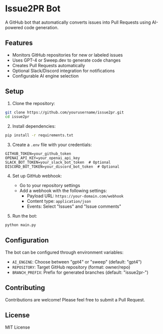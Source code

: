 # Issue2PR Bot

A GitHub bot that automatically converts issues into Pull Requests using AI-powered code generation.

## Features

- Monitors GitHub repositories for new or labeled issues
- Uses GPT-4 or Sweep.dev to generate code changes
- Creates Pull Requests automatically
- Optional Slack/Discord integration for notifications
- Configurable AI engine selection

## Setup

1. Clone the repository:
```bash
git clone https://github.com/yourusername/issue2pr.git
cd issue2pr
```

2. Install dependencies:
```bash
pip install -r requirements.txt
```

3. Create a `.env` file with your credentials:
```env
GITHUB_TOKEN=your_github_token
OPENAI_API_KEY=your_openai_api_key
SLACK_BOT_TOKEN=your_slack_bot_token  # Optional
DISCORD_BOT_TOKEN=your_discord_bot_token  # Optional
```

4. Set up GitHub webhook:
   - Go to your repository settings
   - Add a webhook with the following settings:
     - Payload URL: `https://your-domain.com/webhook`
     - Content type: `application/json`
     - Events: Select "Issues" and "Issue comments"

5. Run the bot:
```bash
python main.py
```

## Configuration

The bot can be configured through environment variables:

- `AI_ENGINE`: Choose between "gpt4" or "sweep" (default: "gpt4")
- `REPOSITORY`: Target GitHub repository (format: owner/repo)
- `BRANCH_PREFIX`: Prefix for generated branches (default: "issue2pr-")

## Contributing

Contributions are welcome! Please feel free to submit a Pull Request.

## License

MIT License 